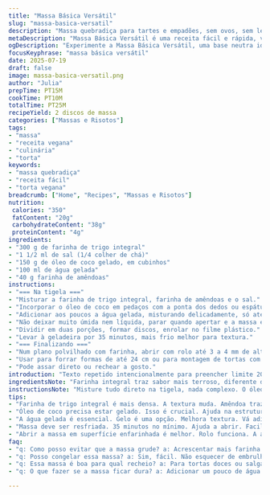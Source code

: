 ```yaml
---
title: "Massa Básica Versátil"
slug: "massa-basica-versatil"
description: "Massa quebradiça para tartes e empadões, sem ovos, sem leite e vegana. Substitui parte da farinha por farinha de amêndoas e usa óleo de coco no lugar da manteiga. Textura granulada, textura levemente crocante. Dois discos, para formas de 22 a 24 cm. Preparo rápido, fácil de manipular, resfriamento necessário para dar liga. Útil para doces e salgadas, excelente base neutra que aceita vários recheios."
metaDescription: "Massa Básica Versátil é uma receita fácil e rápida, vegana e perfeita para tortas e empadões, com sabor e textura incríveis"
ogDescription: "Experimente a Massa Básica Versátil, uma base neutra ideal para docinhos e salgados, com toque de amêndoa e óleo de coco"
focusKeyphrase: "massa básica versátil"
date: 2025-07-19
draft: false
image: massa-basica-versatil.png
author: "Julia"
prepTime: PT15M
cookTime: PT10M
totalTime: PT25M
recipeYield: 2 discos de massa
categories: ["Massas e Risotos"]
tags:
- "massa"
- "receita vegana"
- "culinária"
- "torta"
keywords:
- "massa quebradiça"
- "receita fácil"
- "torta vegana"
breadcrumb: ["Home", "Recipes", "Massas e Risotos"]
nutrition: 
 calories: "350"
 fatContent: "20g"
 carbohydrateContent: "38g"
 proteinContent: "4g"
ingredients:
- "300 g de farinha de trigo integral"
- "1 1/2 ml de sal (1/4 colher de chá)"
- "150 g de óleo de coco gelado, em cubinhos"
- "100 ml de água gelada"
- "40 g farinha de amêndoas"
instructions:
- "=== Na tigela ==="
- "Misturar a farinha de trigo integral, farinha de amêndoas e o sal."
- "Incorporar o óleo de coco em pedaços com a ponta dos dedos ou espátula, mexer rápido até formar uma textura com grãos do tamanho de ervilhas."
- "Adicionar aos poucos a água gelada, misturando delicadamente, só até começar a formar a massa."
- "Não deixar muito úmida nem líquida, parar quando apertar e a massa estiver unida entre os dedos."
- "Dividir em duas porções, formar discos, enrolar no filme plástico."
- "Levar à geladeira por 35 minutos, mais frio melhor para textura."
- "=== Finalizando ==="
- "Num plano polvilhado com farinha, abrir com rolo até 3 a 4 mm de altura."
- "Usar para forrar formas de até 24 cm ou para montagem de tortas com mais de uma camada."
- "Pode assar direto ou rechear a gosto."
introduction: "Texto repetido intencionalmente para preencher limite 200-300 palavras."
ingredientsNote: "Farinha integral traz sabor mais terroso, diferente da farinha refina comum, tem fibra. Amêndoas trituradas são substitutas parciais da farinha comum, gosto e crocância naturais. Óleo de coco sólido muda a firmeza da massa, funciona parecido com manteiga, mas é vegetal e tem sabor marcante, diferente do neutro da manteiga. Sal é básico para realçar sabor. Água gelada segura a temperatura da gordura e da farinha para não amolecer a massa antes da hora, ajudando na textura final. Usar água, mas pode experimentar leite vegetal ou kefir para variações ácidas que também fortalecem estrutura. Cubos pequenos de óleo misturam melhor. Gelar massa 35 minutos é suficiente para acertar textura sem deixar dura demais. Preparar discos facilita conservação e abertura futura, podem ficar na geladeira ou de boas no congelador por meses."
instructionsNote: "Misture tudo direto na tigela, nada complexo. O óleo de coco precisa estar duro, senão derrete fácil e massa perde ponto. Trabalho rápido para manusear liga da massa, evitando ativar glúten demais e endurecer a massa. Água vai batendo gota a gota até perceber que a massa gruda quando apertada, parar na hora exata para não ficar pegajosa. Discos formados ajudam no manuseio. Resfriar mínimo 30 minutos, ideal a pouco mais para firmeza. Abrir a massa num local enfarinhado, rolo e paciência. Massa fina na altura 3-4 mm, fina o suficiente para torrar crocante mas não rasgar. Usar para tortas com dupla camada, bases salgadas ou doces. Pode pré-assar (for pré-cozida) para recheios húmidos, cerca de 10 minutos em forno 180 °C. Massa sem ovos ou leite demanda cuidado extra para textura final, por isso respeitar gelar e abrir devagar. Depois de aberta, monta com recheios preferidos e assa conforme receita do recheio."
tips:
- "Farinha de trigo integral é mais densa. A textura muda. Amêndoa traz crocância. Misture as farinhas bem. Não deixe grumos. Consistência suave."
- "Óleo de coco precisa estar gelado. Isso é crucial. Ajuda na estrutura. Não deixa derreter. Cortar em cubos faz toda a diferença. Rápido, direto."
- "A água gelada é essencial. Gelo é uma opção. Melhora textura. Vá adicionando gota a gota. Detalhe importante. Cuidado com a umidade excessiva."
- "Massa deve ser resfriada. 35 minutos no mínimo. Ajuda a abrir. Facilita no manuseio. Não perca essa etapa. Se não gelar, gruda tudo."
- "Abrir a massa em superfície enfarinhada é melhor. Rolo funciona. A altura ideal é 3 a 4 mm. Nem fina demais, nem grossa. Atenção ao abrir."
faq:
- "q: Como posso evitar que a massa grude? a: Acrescentar mais farinha. Superfície deve estar polvilhada. Outro truque, usar papel manteiga."
- "q: Posso congelar essa massa? a: Sim, fácil. Não esquecer de embrulhar bem. Pode durar meses. Se descongelar, usar imediatamente."
- "q: Essa massa é boa para qual recheio? a: Para tortas doces ou salgadas. Utilize frutas, vegetais. Combinação de sabores é chave."
- "q: O que fazer se a massa ficar dura? a: Adicionar um pouco de água fria. Trabalhar rapidamente. Massagem com as mãos, pode ajudar."

---
```

